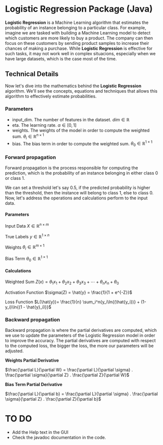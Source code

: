 # Logistic Regression Package (Java)

**Logistic Regression** is a Machine Learning algorithm that estimates the probability of an instance
belonging to a particular class. For example, imagine we are tasked with building a Machine
Learning model to detect which customers are more likely to buy a product. The company can then focus 
on these customers by sending product samples to increase their chances of making a purchase. 
While **Logistic Regression** is effective for such tasks, it may not work well
in complex situacions, especially when we have large datasets, which is the case most of the time. 


## Technical Details
Now let's dive into the mathematics behind the **Logistic Regression** algorithm. We'll see the concepts,
equations and techniques that allows this algorithm to effectively estimate probabilities.


### Parameters
 * input_dim. The number of features in the dataset. $dim \in \mathbb{R}$
 * eta. The learning rate. $\alpha \in [0,1]$
 * weights. The weights of the model in order to compute the weighted sum. $\theta_i \in \mathbb{R}^{n \times 1}$
 * bias. The bias term in order to compute the weighted sum. $\theta_0 \in \mathbb{R}^{1 \times 1}$

### Forward propagation
Forward propagation is the process responsible for computing the prediction, which is the probability of 
an instance belonging in either class 0 or class 1.

We can set a threshold let's say 0.5, if the predicted
probability is higher than the threshold, then the instance will belong to class 1, else to class 0. Now, 
let's address the operations and calculations perform to the input data.

#### Parameters

Input Data
$X \in \mathbb{R}^{n \times m}$

True Labels $y \in \mathbb{R}^{1 \times n}$

Weights $\theta_i \in \mathbb{R}^{m \times 1}$

Bias Term $\theta_0 \in \mathbb{R}^{1 \times 1}$

#### Calculations

Weighted Sum $Z(x) = \theta_1x_1 + \theta_2x_2 + \theta_3x_3 + \cdots + \theta_nx_n + \theta_0$

Activation Function $\sigma(Z) = \hat{y} = \frac{1}{1 + e^{-Z}}$

Loss Function $L(\hat{y})= \frac{1}{n} \sum_i^n{y_i\ln{(\hat{y_i})} + (1-y_i)\ln{(1 - \hat{y}_i)}}$

### Backward propagation
Backward propagation is where the partial derivatives are computed, which we use
to update the parameters of the Logistic Regression model in order to improve the 
accuracy. The partial derivatives are computed with respect to the computed loss, 
the bigger the loss, the more our parameters will be adjusted.

**Weights Partial Derivative**

$\frac{\partial L}{\partial W} = \frac{\partial L}{\partial \sigma} . \frac{\partial \sigma}{\partial Z} . \frac{\partial Z}{\partial W}$

**Bias Term Partial Derivative**

$\frac{\partial L}{\partial b} = \frac{\partial L}{\partial \sigma} . \frac{\partial \sigma}{\partial Z} . \frac{\partial Z}{\partial b}$


# TO DO
- Add the Help text in the GUI
- Check the javadoc documentation in the code.


